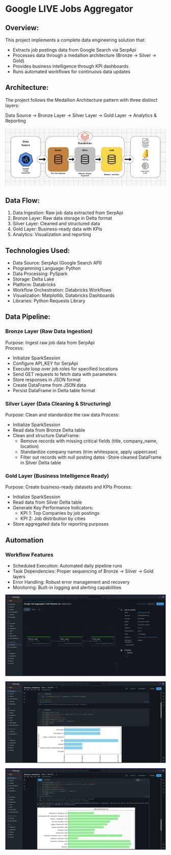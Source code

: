 # Google LIVE Jobs Aggregator  

## Overview:  

This project implements a complete data engineering solution that:  

- Extracts job postings data from Google Search via SerpApi
- Processes data through a medallion architecture (Bronze → Silver → Gold)
- Provides business intelligence through KPI dashboards
- Runs automated workflows for continuous data updates  

## Architecture:  

The project follows the Medallion Architecture pattern with three distinct layers:  

Data Source → Bronze Layer → Silver Layer → Gold Layer → Analytics & Reporting  
  
  
![Image](https://github.com/Abhishekmohite25/Google-Jobs-Aggregator/blob/f0532c84a87a8ee9b4f2973546c465cff8da3f43/Images/google_jobs_architecture.png)  
  
  
## Data Flow:  

1. Data Ingestion: Raw job data extracted from SerpApi
2. Bronze Layer: Raw data storage in Delta format
3. Silver Layer: Cleaned and structured data
4. Gold Layer: Business-ready data with KPIs
5. Analytics: Visualization and reporting  

  
## Technologies Used:  
  
- Data Source: SerpApi (Google Search API)
- Programming Language: Python
- Data Processing: PySpark
- Storage: Delta Lake
- Platform: Databricks
- Workflow Orchestration: Databricks Workflows
- Visualization: Matplotlib, Databricks Dashboards
- Libraries: Python Requests Library  
  

## Data Pipeline:  

### Bronze Layer (Raw Data Ingestion)  
  
Purpose: Ingest raw job data from SerpApi  
Process:  
- Initialize SparkSession
- Configure API_KEY for SerpApi
- Execute loop over job roles for specified locations
- Send GET requests to fetch data with parameters
- Store responses in JSON format
- Create DataFrame from JSON data
- Persist DataFrame in Delta table format

  
### Silver Layer (Data Cleaning & Structuring)  

Purpose: Clean and standardize the raw data
Process:  
- Initialize SparkSession
- Read data from Bronze Delta table
- Clean and structure DataFrame:
  - Remove records with missing critical fields (title, company_name, location)
  - Standardize company names (trim whitespace, apply uppercase)
  - Filter out records with null posting dates
-Store cleaned DataFrame in Silver Delta table
  
  
### Gold Layer (Business Intelligence Ready)  

Purpose: Create business-ready datasets and KPIs
Process:
- Initialize SparkSession
- Read data from Silver Delta table
- Generate Key Performance Indicators:
  - KPI 1: Top Companies by job postings
  - KPI 2: Job distribution by cities
- Store aggregated data for reporting purposes


## Automation  
### Workflow Features  
- Scheduled Execution: Automated daily pipeline runs
- Task Dependencies: Proper sequencing of Bronze → Silver → Gold layers
- Error Handling: Robust error management and recovery
- Monitoring: Built-in logging and alerting capabilities

  
![Image](https://github.com/Abhishekmohite25/Google-Jobs-Aggregator/blob/bc57d7f63870fbebf6e486d6c9585cb9a716acb3/Images/Google_Jobs_Aggregator_WorkFlow.png)  

  


![Image](https://github.com/Abhishekmohite25/Google-Jobs-Aggregator/blob/d8c044079a928466ff7e642a7ce4bbe9770005d2/Images/Dashboard1.png)  




![Image](https://github.com/Abhishekmohite25/Google-Jobs-Aggregator/blob/d8c044079a928466ff7e642a7ce4bbe9770005d2/Images/Dashboard2.png)  
